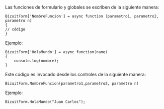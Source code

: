 Las funciones de formulario y globales se escriben de la siguiente manera:


```
BizuitForm['NombreFuncion'] = async function (parametro1, parametro2, parametro n)
{
// código
}
```
Ejemplo:

```
BizuitForm['HolaMundo'] = async function(name)
{
    console.log(nombre);
}
```
Este código es invocado desde los controles de la siguiente manera:

`BizuitForm.NombreFuncion(parametro1,parametro2, parametro n)`

Ejemplo:

`BizuitForm.HolaMundo("Juan Carlos");`

